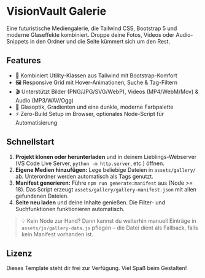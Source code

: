 # VisionVault Galerie

Eine futuristische Mediengalerie, die Tailwind CSS, Bootstrap 5 und moderne Glaseffekte kombiniert. Droppe deine Fotos, Videos oder Audio-Snippets in den Ordner und die Seite kümmert sich um den Rest.

## Features
- 🎨 Kombiniert Utility-Klassen aus Tailwind mit Bootstrap-Komfort
- 🖼️ Responsive Grid mit Hover-Animationen, Suche & Tag-Filtern
- 🎬 Unterstützt Bilder (PNG/JPG/SVG/WebP), Videos (MP4/WebM/Mov) & Audio (MP3/WAV/Ogg)
- 🌙 Glasoptik, Gradienten und eine dunkle, moderne Farbpalette
- ⚡ Zero-Build Setup im Browser, optionales Node-Script für Automatisierung

## Schnellstart
1. **Projekt klonen oder herunterladen** und in deinem Lieblings-Webserver (VS Code Live Server, `python -m http.server`, etc.) öffnen.
2. **Eigene Medien hinzufügen:** Lege beliebige Dateien in `assets/gallery/` ab. Unterordner werden automatisch als Tags genutzt.
3. **Manifest generieren:** Führe `npm run generate:manifest` aus (Node >= 18). Das Script erzeugt `assets/gallery/gallery-manifest.json` mit allen gefundenen Dateien.
4. **Seite neu laden** und deine Inhalte genießen. Die Filter- und Suchfunktionen funktionieren automatisch.

> 💡 Kein Node zur Hand? Dann kannst du weiterhin manuell Einträge in `assets/js/gallery-data.js` pflegen – die Datei dient als Fallback, falls kein Manifest vorhanden ist.

## Lizenz
Dieses Template steht dir frei zur Verfügung. Viel Spaß beim Gestalten!
